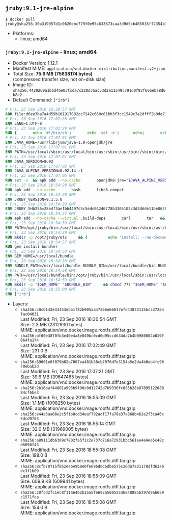 ## `jruby:9.1-jre-alpine`

```console
$ docker pull jruby@sha256:30a319957d1c0620ebc779f0e95a633673caa3d9d5cb465035ff2354b32e4595
```

-	Platforms:
	-	linux; amd64

### `jruby:9.1-jre-alpine` - linux; amd64

-	Docker Version: 1.12.1
-	Manifest MIME: `application/vnd.docker.distribution.manifest.v2+json`
-	Total Size: **75.6 MB (75638174 bytes)**  
	(compressed transfer size, not on-disk size)
-	Image ID: `sha256:4429269a1bbd4be03fcda7c220d3aac53d2a11549c791d0f93f666eba8d6b8e2`
-	Default Command: `["irb"]`

```dockerfile
# Fri, 23 Sep 2016 16:29:57 GMT
ADD file:d6ee3ba7a4d59b161917082cc7242c660c61bb3f3cc1549c7e2dfff2b0de7104 in / 
# Fri, 23 Sep 2016 17:02:28 GMT
ENV LANG=C.UTF-8
# Fri, 23 Sep 2016 17:02:29 GMT
RUN { 		echo '#!/bin/sh'; 		echo 'set -e'; 		echo; 		echo 'dirname "$(dirname "$(readlink -f "$(which javac || which java)")")"'; 	} > /usr/local/bin/docker-java-home 	&& chmod +x /usr/local/bin/docker-java-home
# Fri, 23 Sep 2016 17:07:01 GMT
ENV JAVA_HOME=/usr/lib/jvm/java-1.8-openjdk/jre
# Fri, 23 Sep 2016 17:07:01 GMT
ENV PATH=/usr/local/sbin:/usr/local/bin:/usr/sbin:/usr/bin:/sbin:/bin:/usr/lib/jvm/java-1.8-openjdk/jre/bin:/usr/lib/jvm/java-1.8-openjdk/bin
# Fri, 23 Sep 2016 17:07:01 GMT
ENV JAVA_VERSION=8u92
# Fri, 23 Sep 2016 17:07:02 GMT
ENV JAVA_ALPINE_VERSION=8.92.14-r1
# Fri, 23 Sep 2016 17:07:05 GMT
RUN set -x 	&& apk add --no-cache 		openjdk8-jre="$JAVA_ALPINE_VERSION" 	&& [ "$JAVA_HOME" = "$(docker-java-home)" ]
# Fri, 23 Sep 2016 18:54:28 GMT
RUN apk add --no-cache       bash       libc6-compat
# Fri, 23 Sep 2016 18:54:28 GMT
ENV JRUBY_VERSION=9.1.5.0
# Fri, 23 Sep 2016 18:54:29 GMT
ENV JRUBY_SHA256=28e4f3aefbb4497c5c5edc04246778b3305105c3d3d6de11be067826cc5bb766
# Fri, 23 Sep 2016 18:54:37 GMT
RUN apk add --no-cache --virtual .build-deps       curl       tar   && mkdir -p /opt/jruby   && curl -fSL https://s3.amazonaws.com/jruby.org/downloads/${JRUBY_VERSION}/jruby-bin-${JRUBY_VERSION}.tar.gz -o /tmp/jruby.tar.gz   && echo "$JRUBY_SHA256 */tmp/jruby.tar.gz" | sha256sum -c -   && tar -zx --strip-components=1 -f /tmp/jruby.tar.gz -C /opt/jruby   && rm /tmp/jruby.tar.gz   && ln -s /opt/jruby/bin/jruby /usr/local/bin/ruby   && apk del .build-deps
# Fri, 23 Sep 2016 18:54:38 GMT
ENV PATH=/opt/jruby/bin:/usr/local/sbin:/usr/local/bin:/usr/sbin:/usr/bin:/sbin:/bin:/usr/lib/jvm/java-1.8-openjdk/jre/bin:/usr/lib/jvm/java-1.8-openjdk/bin
# Fri, 23 Sep 2016 18:54:39 GMT
RUN mkdir -p /opt/jruby/etc     && {         echo 'install: --no-document';         echo 'update: --no-document';     } >> /opt/jruby/etc/gemrc
# Fri, 23 Sep 2016 18:54:57 GMT
RUN gem install bundler
# Fri, 23 Sep 2016 18:54:58 GMT
ENV GEM_HOME=/usr/local/bundle
# Fri, 23 Sep 2016 18:54:58 GMT
ENV BUNDLE_PATH=/usr/local/bundle BUNDLE_BIN=/usr/local/bundle/bin BUNDLE_SILENCE_ROOT_WARNING=1 BUNDLE_APP_CONFIG=/usr/local/bundle
# Fri, 23 Sep 2016 18:54:58 GMT
ENV PATH=/usr/local/bundle/bin:/opt/jruby/bin:/usr/local/sbin:/usr/local/bin:/usr/sbin:/usr/bin:/sbin:/bin:/usr/lib/jvm/java-1.8-openjdk/jre/bin:/usr/lib/jvm/java-1.8-openjdk/bin
# Fri, 23 Sep 2016 18:54:59 GMT
RUN mkdir -p "$GEM_HOME" "$BUNDLE_BIN"     && chmod 777 "$GEM_HOME" "$BUNDLE_BIN"
# Fri, 23 Sep 2016 18:55:00 GMT
CMD ["irb"]
```

-	Layers:
	-	`sha256:c0cb142e43453ebb1f82b905aa472e6e66017efd43872135bc5372e4fac04031`  
		Last Modified: Fri, 23 Sep 2016 16:30:54 GMT  
		Size: 2.3 MB (2312930 bytes)  
		MIME: application/vnd.docker.image.rootfs.diff.tar.gzip
	-	`sha256:bf00e3870fb3e40e4a8e049bc0cd0d95ccd634da7b4b9980004b819f064fa174`  
		Last Modified: Fri, 23 Sep 2016 17:02:49 GMT  
		Size: 231.0 B  
		MIME: application/vnd.docker.image.rootfs.diff.tar.gzip
	-	`sha256:69001e8f079b82a7067ea481b58cb7076d7e3154a5e2da4b8eb4fc9670ebab2d`  
		Last Modified: Fri, 23 Sep 2016 17:07:21 GMT  
		Size: 39.6 MB (39647465 bytes)  
		MIME: application/vnd.docker.image.rootfs.diff.tar.gzip
	-	`sha256:2b16baf44801a993b9f90c0d12742d7b9330fc885b28b8789512208884cf6be3`  
		Last Modified: Fri, 23 Sep 2016 18:55:09 GMT  
		Size: 1.1 MB (1098250 bytes)  
		MIME: application/vnd.docker.image.rootfs.diff.tar.gzip
	-	`sha256:e44a3aa08e2c5f1b8cd34eaf792adf17fa78e37a868b4b2e2f3ca46c5dcd9f03`  
		Last Modified: Fri, 23 Sep 2016 18:55:14 GMT  
		Size: 32.0 MB (31969005 bytes)  
		MIME: application/vnd.docker.image.rootfs.diff.tar.gzip
	-	`sha256:a89111db6309c7802fa5f1c2e737c716a72931bbc561ee4e4ee5c48cd6098f43`  
		Last Modified: Fri, 23 Sep 2016 18:55:08 GMT  
		Size: 198.0 B  
		MIME: application/vnd.docker.image.rootfs.diff.tar.gzip
	-	`sha256:8cfb70715f852eabe9b8e0fe89bd0c6dbe575c26da7a31178dfd63abdc3f1b09`  
		Last Modified: Fri, 23 Sep 2016 18:55:09 GMT  
		Size: 609.9 KB (609941 bytes)  
		MIME: application/vnd.docker.image.rootfs.diff.tar.gzip
	-	`sha256:20fcd2fc1ec8f11a64b2b15a5fe692a5605a536848885b297d9ab659c1571fca`  
		Last Modified: Fri, 23 Sep 2016 18:55:08 GMT  
		Size: 154.0 B  
		MIME: application/vnd.docker.image.rootfs.diff.tar.gzip

